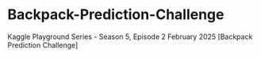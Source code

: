 # Backpack-Prediction-Challenge
Kaggle Playground Series - Season 5, Episode 2 February 2025 [Backpack Prediction Challenge]
